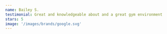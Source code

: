 ```yaml
---
name: Bailey S.
testimonial: Great and knowledgeable about and a great gym environment. The coaches take the time to personally train and coach each child regardless of class size, can’t ask for more! They have activities for the younger siblings and a viewing area to watch the kids during gym. Great Littles gym separate for itty bitties! 10 out of 10 ⭐️
stars: 5
image: '/images/brands/google.svg'
---
```

